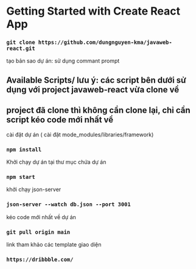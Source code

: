 # Getting Started with Create React App
### `git clone https://github.com/dungnguyen-kma/javaweb-react.git`

tạo bản sao dự án: sử dụng commant prompt

## Available Scripts/ lưu ý: các script bên dưới sử dụng với project javaweb-react vừa clone về

## project đã clone thì không cần clone lại, chỉ cần script kéo code mới nhất về

cài đặt dự án ( cài đặt mode_modules/libraries/framework)
### `npm install`

Khởi chạy dự án tại thư mục chứa dự án
### `npm start`

khởi chạy json-server
### `json-server --watch db.json --port 3001` 

kéo code mới nhất về dự án
### `git pull origin main`

link tham khảo các template giao diện 
### `https://dribbble.com/`



